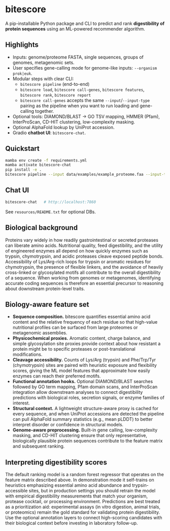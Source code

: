 # bitescore

A pip-installable Python package and CLI to predict and rank **digestibility of protein sequences** using an ML-powered recommender algorithm.

## Highlights
- Inputs: genome/proteome FASTA, single sequences, groups of genomes, metagenomic sets.
- User specifies gene-calling mode for genome-like inputs: `--organism prok|euk`.
- Modular steps with clear CLI:
  - `bitescore pipeline` (end-to-end)
  - `bitescore load`, `bitescore call-genes`, `bitescore features`, `bitescore rank`, `bitescore report`
  - `bitescore call-genes` accepts the same `--input`/`--input-type` pairing as the pipeline when you want to run loading and gene-calling together.
- Optional tools: DIAMOND/BLAST → GO TSV mapping, HMMER (Pfam), InterProScan, CD-HIT clustering, low-complexity masking.
- Optional AlphaFold lookup by UniProt accession.
- Gradio **chatbot UI**: `bitescore-chat`.

## Quickstart
```bash
mamba env create -f requirements.yml
mamba activate bitescore-chat
pip install -e .
bitescore pipeline --input data/examples/example_proteome.faa --input-type proteome --organism prok --out results/run1 --train
```

## Chat UI
```bash
bitescore-chat   # http://localhost:7860
```

See `resources/README.txt` for optional DBs.

## Biological background

Proteins vary widely in how readily gastrointestinal or secreted proteases can liberate amino acids. Nutritional quality, feed digestibility, and the utility of engineered enzymes all depend on how quickly enzymes such as trypsin, chymotrypsin, and acidic proteases cleave exposed peptide bonds. Accessibility of Lys/Arg-rich loops for trypsin or aromatic residues for chymotrypsin, the presence of flexible linkers, and the avoidance of heavily cross-linked or glycosylated motifs all contribute to the overall digestibility of a sequence. When working from genomes or metagenomes, identifying accurate coding sequences is therefore an essential precursor to reasoning about downstream protein-level traits.

## Biology-aware feature set

- **Sequence composition.** bitescore quantifies essential amino acid content and the relative frequency of each residue so that high-value nutritional profiles can be surfaced from large proteomes or metagenomic assemblies.
- **Physicochemical proxies.** Aromatic content, charge balance, and simple glycosylation site proxies provide context about how resistant a protein might be to specific proteases or post-translational modifications.
- **Cleavage accessibility.** Counts of Lys/Arg (trypsin) and Phe/Trp/Tyr (chymotrypsin) sites are paired with heuristic exposure and flexibility scores, giving the ML model features that approximate how easily enzymes can reach their preferred motifs.
- **Functional annotation hooks.** Optional DIAMOND/BLAST searches followed by GO term mapping, Pfam domain scans, and InterProScan integration allow downstream analyses to connect digestibility predictions with biological roles, secretion signals, or enzyme families of interest.
- **Structural context.** A lightweight structure-aware proxy is cached for every sequence, and when UniProt accessions are detected the pipeline can pull AlphaFold summary statistics (e.g., mean pLDDT) to better interpret disorder or confidence in structural models.
- **Genome-aware preprocessing.** Built-in gene calling, low-complexity masking, and CD-HIT clustering ensure that only representative, biologically plausible protein sequences contribute to the feature matrix and subsequent ranking.

## Interpreting digestibility scores

The default ranking model is a random forest regressor that operates on the feature matrix described above. In demonstration mode it self-trains on heuristics emphasizing essential amino acid abundance and trypsin-accessible sites, but in production settings you should retrain the model with empirical digestibility measurements that match your organism, protease cocktail, or processing environment. Predictions are best treated as a prioritization aid: experimental assays (in vitro digestion, animal trials, or proteomics) remain the gold standard for validating protein digestibility. Use the optional annotation layers to connect high-scoring candidates with their biological context before investing in laboratory follow-up.
